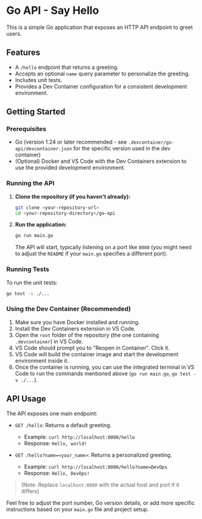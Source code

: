 # Go API - Say Hello

This is a simple Go application that exposes an HTTP API endpoint to greet users.

## Features

*   A `/hello` endpoint that returns a greeting.
*   Accepts an optional `name` query parameter to personalize the greeting.
*   Includes unit tests.
*   Provides a Dev Container configuration for a consistent development environment.

## Getting Started

### Prerequisites

*   Go (version 1.24 or later recommended - see `.devcontainer/go-api/devcontainer.json` for the specific version used in the dev container)
*   (Optional) Docker and VS Code with the Dev Containers extension to use the provided development environment.

### Running the API

1.  **Clone the repository (if you haven't already):**
    ```bash
    git clone <your-repository-url>
    cd <your-repository-directory>/go-api
    ```

2.  **Run the application:**
    ```bash
    go run main.go
    ```
    The API will start, typically listening on a port like `8080` (you might need to adjust the `README` if your `main.go` specifies a different port).

### Running Tests

To run the unit tests:

```bash
go test -v ./...
```

### Using the Dev Container (Recommended)

1. Make sure you have Docker installed and running.
2. Install the Dev Containers extension in VS Code.
3. Open the `root` folder of the repository (the one containing `.devcontainer`) in VS Code.
4. VS Code should prompt you to "Reopen in Container". Click it.
5. VS Code will build the container image and start the development environment inside it.
6. Once the container is running, you can use the integrated terminal in VS Code to run the commands mentioned above (`go run main.go`, `go test -v ./...`).


## API Usage

The API exposes one main endpoint:

- `GET /hello`: Returns a default greeting.
  - Example: `curl http://localhost:8080/hello`
  - Response: `Hello, world!`

- `GET /hello?name=<your_name>`: Returns a personalized greeting.
  - Example: `curl http://localhost:8080/hello?name=DevOps`
  - Response: `Hello, DevOps!`

> (Note: Replace `localhost:8080` with the actual host and port if it differs)

Feel free to adjust the port number, Go version details, or add more specific instructions based on your `main.go` file and project setup.
